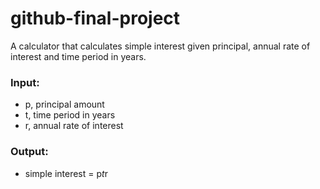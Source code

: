 # github-final-project

A calculator that calculates simple interest given principal, annual rate of interest and time period in years.

### Input:
  - p, principal amount
  - t, time period in years
  - r, annual rate of interest
### Output:
  - simple interest = p*t*r
